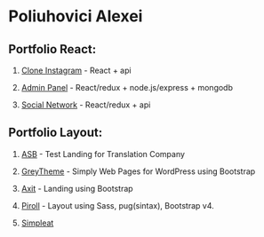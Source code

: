 
# Poliuhovici Alexei

## Portfolio React: 

1. [Clone Instagram](https://github.com/Alexpol19/Clone-instagram "Clone Instagram") - React + api

2. [Admin Panel](https://github.com/Alexpol19/Admin-Panel "Admin Panel") - React/redux + node.js/express + mongodb

3. [Social Network](https://alexpol19.github.io/React-Learn-kama/ "Social Network") - React/redux + api

## Portfolio Layout:

1. [ASB](https://alexpol19.github.io/ASB-testProject/ "ASB") - Test Landing for Translation Company

2. [GreyTheme](https://alexpol19.github.io/ThemeGreyBlog/ "Grey Theme") - Simply Web Pages for WordPress using Bootstrap

3. [Axit](https://alexpol19.github.io/TestLanding/ "Axit") - Landing using Bootstrap

4. [Piroll](https://alexpol19.github.io/Piroll/ "Piroll") - Layout using Sass, pug(sintax), Bootstrap v4.

5. [Simpleat](https://alexpol19.github.io/SimpleatTestWork/ "SimpleatTestWork")






